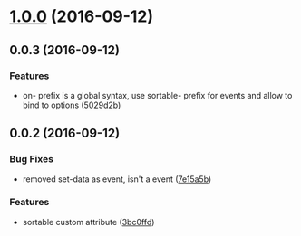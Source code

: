 <a name="1.0.0"></a>
# [1.0.0](https://github.com/eriklieben/aurelia-sortablejs/compare/v0.0.3...v1.0.0) (2016-09-12)



<a name="0.0.3"></a>
## 0.0.3 (2016-09-12)


### Features

* on- prefix is a global syntax, use sortable- prefix for events and allow to bind to options ([5029d2b](https://github.com/eriklieben/aurelia-sortablejs/commit/5029d2b))



<a name="0.0.2"></a>
## 0.0.2 (2016-09-12)


### Bug Fixes

* removed set-data as event, isn't a event ([7e15a5b](https://github.com/eriklieben/aurelia-sortablejs/commit/7e15a5b))


### Features

* sortable custom attribute ([3bc0ffd](https://github.com/eriklieben/aurelia-sortablejs/commit/3bc0ffd))



